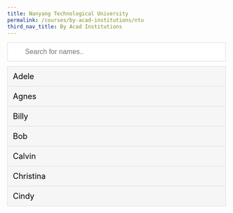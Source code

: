 ```yaml
---
title: Nanyang Technological University
permalink: /courses/by-acad-institutions/ntu
third_nav_title: By Acad Institutions
---
```

<style>
#myInput {
  background-image: url('/css/searchicon.png'); /* Add a search icon to input */
  background-position: 10px 12px; /* Position the search icon */
  background-repeat: no-repeat; /* Do not repeat the icon image */
  width: 100%; /* Full-width */
  font-size: 16px; /* Increase font-size */
  padding: 12px 20px 12px 40px; /* Add some padding */
  border: 1px solid #ddd; /* Add a grey border */
  margin-bottom: 12px; /* Add some space below the input */
}

#myUL {
  /* Remove default list styling */
  list-style-type: none;
  padding: 0;
  margin: 0;
}

#myUL li a {
  border: 1px solid #ddd; /* Add a border to all links */
  margin-top: -1px; /* Prevent double borders */
  background-color: #f6f6f6; /* Grey background color */
  padding: 12px; /* Add some padding */
  text-decoration: none; /* Remove default text underline */
  font-size: 18px; /* Increase the font-size */
  color: black; /* Add a black text color */
  display: block; /* Make it into a block element to fill the whole list */
}

#myUL li a:hover:not(.header) {
  background-color: #eee; /* Add a hover effect to all links, except for headers */
}
</style>

<input type="text" id="myInput" onkeyup="myFunction()" placeholder="Search for names..">

<ul id="myUL">
  <li><a href="#">Adele</a></li>
  <li><a href="#">Agnes</a></li>

  <li><a href="#">Billy</a></li>
  <li><a href="#">Bob</a></li>

  <li><a href="#">Calvin</a></li>
  <li><a href="#">Christina</a></li>
  <li><a href="#">Cindy</a></li>
</ul>



<script>
function myFunction() {
  // Declare variables
  var input, filter, ul, li, a, i, txtValue;
  input = document.getElementById('myInput');
  filter = input.value.toUpperCase();
  ul = document.getElementById("myUL");
  li = ul.getElementsByTagName('li');

  // Loop through all list items, and hide those who don't match the search query
  for (i = 0; i < li.length; i++) {
    a = li[i].getElementsByTagName("a")[0];
    txtValue = a.textContent || a.innerText;
    if (txtValue.toUpperCase().indexOf(filter) > -1) {
      li[i].style.display = "";
    } else {
      li[i].style.display = "none";
    }
  }
}
</script>